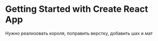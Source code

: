 # Getting Started with Create React App

Нужно реализовать короля, поправить верстку, добавить шах и мат
